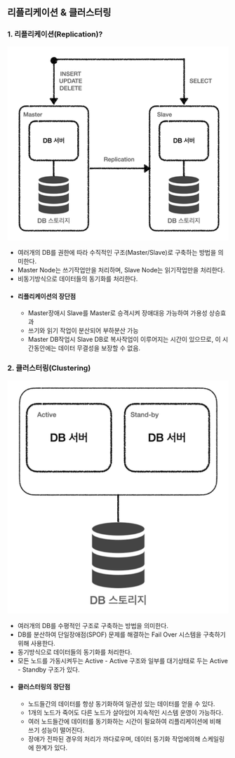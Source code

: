 ## 리플리케이션 & 클러스터링

### 1. 리플리케이션(Replication)?
![img_1.png](../assets/replication.png)
- 여러개의 DB를 권한에 따라 수직적인 구조(Master/Slave)로 구축하는 방법을 의미한다.
- Master Node는 쓰기작업만을 처리하며, Slave Node는 읽기작업만을 처리한다.
- 비동기방식으로 데이터들의 동기화를 처리한다.
- #### 리플리케이션의 장단점
  - Master장애시 Slave를 Master로 승격시켜 장애대응 가능하여 가용성 상승효과
  - 쓰기와 읽기 작업이 분산되어 부하분산 가능
  - Master DB작업시 Slave DB로 복사작업이 이루어지는 시간이 있으므로, 이 시간동안에는 데이터 무결성을 보장할 수 없음.

### 2. 클러스터링(Clustering)
![img.png](../assets/clustering.png)
- 여러개의 DB를 수평적인 구조로 구축하는 방법을 의미한다.
- DB를 분산하여 단일장애점(SPOF) 문제를 해결하는 Fail Over 시스템을 구축하기위해 사용한다.
- 동기방식으로 데이터들의 동기화를 처리한다.
- 모든 노드를 가동시켜두는 Active - Active 구조와 일부를 대기상태로 두는 Active - Standby 구조가 있다.
- #### 클러스터링의 장단점
  - 노드들간의 데이터를 항상 동기화하여 일관성 있는 데이터를 얻을 수 있다.
  - 1개의 노드가 죽어도 다른 노드가 살아있어 지속적인 시스템 운영이 가능하다.
  - 여러 노드들간에 데이터를 동기화하는 시간이 필요하여 리플리케이션에 비해 쓰기 성능이 떨어진다.
  - 장애가 전파된 경우의 처리가 까다로우며, 데이터 동기화 작업에의해 스케일링에 한계가 있다.
